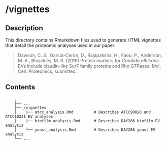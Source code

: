 
<!-- README.md is generated from README.Rmd. Please edit that file -->

# /vignettes

## Description

This directory contains Rmarkdown files used to generate HTML vignettes
that detail the proteomic analyses used in our paper:

> Dawson, C. S., Garcia-Ceron, D., Rajapaksha, H., Faou, P., Anderson,
> M. A., Bleackley, M. R. (2019) Protein markers for *Candida albicans*
> EVs include claudin-like Sur7 family proteins and Rho GTPases. Mol.
> Cell. Proteomics, submitted.

## Contents

``` 
    .
    ├── ...
    ├── /vignettes
    │    ├── atcc_analysis.Rmd         # Describes ATCC90028 and ATCC10231 EV analyses
    │    ├── biofilm_analysis.Rmd      # Describes DAY286 biofilm EV analysis
    │    └── yeast_analysis.Rmd        # Describes DAY286 yeast EV analysis
    └── ...
```

